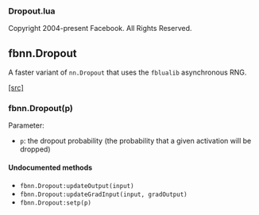 

### Dropout.lua ###

Copyright 2004-present Facebook. All Rights Reserved.

<a name="fbnn.Dropout.dok"></a>


## fbnn.Dropout ##


A faster variant of `nn.Dropout` that uses the `fblualib` asynchronous RNG.


<a class="entityLink" href="https://github.com/facebook/fbnn/blob/26f2da656f463063a33e5a4c402d74e9d42f47bb/fbnn/Dropout.lua#L23">[src]</a>
<a name="fbnn.Dropout"></a>


### fbnn.Dropout(p) ###


Parameter:

- `p`: the dropout probability (the probability that a given activation will be dropped)



#### Undocumented methods ####

<a name="fbnn.Dropout:updateOutput"></a>
 * `fbnn.Dropout:updateOutput(input)`
<a name="fbnn.Dropout:updateGradInput"></a>
 * `fbnn.Dropout:updateGradInput(input, gradOutput)`
<a name="fbnn.Dropout:setp"></a>
 * `fbnn.Dropout:setp(p)`

